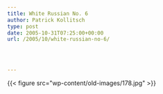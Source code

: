 ```yaml
---
title: White Russian No. 6
author: Patrick Kollitsch
type: post
date: 2005-10-31T07:25:00+00:00
url: /2005/10/white-russian-no-6/




---
```

{{< figure src="wp-content/old-images/178.jpg" >}}
